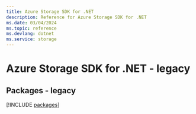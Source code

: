 ```yaml
---
title: Azure Storage SDK for .NET
description: Reference for Azure Storage SDK for .NET
ms.date: 03/04/2024
ms.topic: reference
ms.devlang: dotnet
ms.service: storage
---
```

# Azure Storage SDK for .NET - legacy
## Packages - legacy
[!INCLUDE [packages](storage-index.md)]